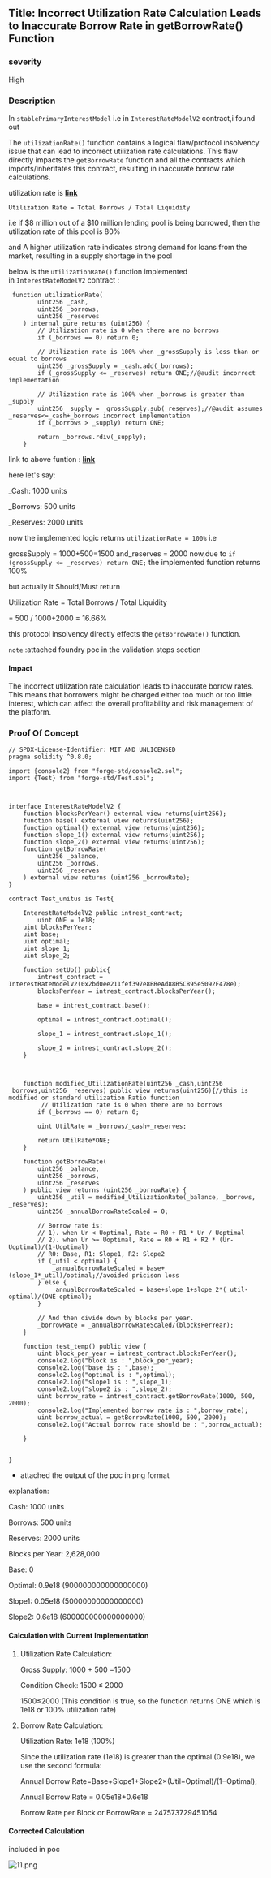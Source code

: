 ## Title: Incorrect Utilization Rate Calculation Leads to Inaccurate Borrow Rate in getBorrowRate() Function

### severity
 High

### Description

In `stablePrimaryInterestModel` i.e in `InterestRateModelV2` contract,i found out

The `utilizationRate()` function contains a logical flaw/protocol insolvency issue that can lead to incorrect utilization rate calculations. This flaw directly impacts the `getBorrowRate` function and all the contracts which imports/inheritates this contract, resulting in inaccurate borrow rate calculations.

utilization rate is [**link**](https://hackenproof.com/redirect?url=https://tokeninsight.com/en/tokenwiki/all/what-is-utilization-rate%23:~:text=Utilization%25C2%25A0Rate%2520%253D%2520Total,pool%2520is%252080%2525.)

 `Utilization Rate = Total Borrows / Total Liquidity`

i.e if $8 million out of a $10 million lending pool is being borrowed, then the utilization rate of this pool is 80%

and A higher utilization rate indicates strong demand for loans from the market, resulting in a supply shortage in the pool

below is the `utilizationRate()` function implemented in `InterestRateModelV2` contract :
```
 function utilizationRate(
        uint256 _cash,
        uint256 _borrows,
        uint256 _reserves
    ) internal pure returns (uint256) {
        // Utilization rate is 0 when there are no borrows
        if (_borrows == 0) return 0;

        // Utilization rate is 100% when _grossSupply is less than or equal to borrows
        uint256 _grossSupply = _cash.add(_borrows);
        if (_grossSupply <= _reserves) return ONE;//@audit incorrect implementation

        // Utilization rate is 100% when _borrows is greater than _supply
        uint256 _supply = _grossSupply.sub(_reserves);//@audit assumes _reserves<=_cash+_borrows incorrect implementation
        if (_borrows > _supply) return ONE;

        return _borrows.rdiv(_supply);
    }
```
link to above funtion : [**link**](https://hackenproof.com/redirect?url=https://sepolia.etherscan.io/address/0x2bd0ee211fef397e8BBeAd88B5C895e5092F478e%23code)

here let's say:

_Cash: 1000 units

_Borrows: 500 units

_Reserves: 2000 units


now the implemented logic returns `utilizationRate = 100%` i.e

grossSupply = 1000+500=1500 and_reserves = 2000 now,due to `if (grossSupply <= _reserves) return ONE;` the implemented function returns 100%

but actually it Should/Must return

Utilization Rate = Total Borrows / Total Liquidity

= 500 / 1000+2000 = 16.66%

this protocol insolvency directly effects the `getBorrowRate()` function.

`note` :attached foundry poc in the validation steps section

#### Impact

The incorrect utilization rate calculation leads to inaccurate borrow rates. This means that borrowers might be charged either too much or too little interest, which can affect the overall profitability and risk management of the platform.

### Proof Of Concept

```
// SPDX-License-Identifier: MIT AND UNLICENSED
pragma solidity ^0.8.0;

import {console2} from "forge-std/console2.sol";
import {Test} from "forge-std/Test.sol";



interface InterestRateModelV2 {
    function blocksPerYear() external view returns(uint256);
    function base() external view returns(uint256);
    function optimal() external view returns(uint256);
    function slope_1() external view returns(uint256);
    function slope_2() external view returns(uint256);
    function getBorrowRate(
        uint256 _balance,
        uint256 _borrows,
        uint256 _reserves
    ) external view returns (uint256 _borrowRate);
}

contract Test_unitus is Test{

    InterestRateModelV2 public intrest_contract;
        uint ONE = 1e18;
    uint blocksPerYear;  
    uint base;
    uint optimal;
    uint slope_1;
    uint slope_2;

    function setUp() public{
        intrest_contract =  InterestRateModelV2(0x2bd0ee211fef397e8BBeAd88B5C895e5092F478e);
        blocksPerYear = intrest_contract.blocksPerYear();

        base = intrest_contract.base();

        optimal = intrest_contract.optimal();

        slope_1 = intrest_contract.slope_1();

        slope_2 = intrest_contract.slope_2();
    }



    function modified_UtilizationRate(uint256 _cash,uint256 _borrows,uint256 _reserves) public view returns(uint256){//this is modified or standard utilization Ratio function
         // Utilization rate is 0 when there are no borrows
        if (_borrows == 0) return 0;

        uint UtilRate = _borrows/_cash+_reserves;

        return UtilRate*ONE;
    }

    function getBorrowRate(
        uint256 _balance,
        uint256 _borrows,
        uint256 _reserves
    ) public view returns (uint256 _borrowRate) {
        uint256 _util = modified_UtilizationRate(_balance, _borrows, _reserves);
        uint256 _annualBorrowRateScaled = 0;

        // Borrow rate is:
        // 1). when Ur < Uoptimal, Rate = R0 + R1 * Ur / Uoptimal
        // 2). when Ur >= Uoptimal, Rate = R0 + R1 + R2 * (Ur-Uoptimal)/(1-Uoptimal)
        // R0: Base, R1: Slope1, R2: Slope2
        if (_util < optimal) {
            _annualBorrowRateScaled = base+(slope_1*_util)/optimal;//avoided pricison loss
        } else {
            _annualBorrowRateScaled = base+slope_1+slope_2*(_util-optimal)/(ONE-optimal);
        }

        // And then divide down by blocks per year.
        _borrowRate = _annualBorrowRateScaled/(blocksPerYear);
    }

    function test_temp() public view {
        uint block_per_year = intrest_contract.blocksPerYear();
        console2.log("block is : ",block_per_year);
        console2.log("base is : ",base);
        console2.log("optimal is : ",optimal);
        console2.log("slope1 is : ",slope_1);
        console2.log("slope2 is : ",slope_2);
        uint borrow_rate = intrest_contract.getBorrowRate(1000, 500, 2000);
        console2.log("Implemented borrow rate is : ",borrow_rate);
        uint borrow_actual = getBorrowRate(1000, 500, 2000);
        console2.log("Actual borrow rate should be : ",borrow_actual);

    }


}
```

- attached the output of the poc in png format

explanation:

Cash: 1000 units

Borrows: 500 units

Reserves: 2000 units

Blocks per Year: 2,628,000

Base: 0

Optimal: 0.9e18 (900000000000000000)

Slope1: 0.05e18 (50000000000000000)

Slope2: 0.6e18 (600000000000000000)

#### **Calculation with Current Implementation**

1. Utilization Rate Calculation:
    
    Gross Supply: 1000 + 500 =1500
    
    Condition Check: 1500 ≤ 2000
    
    1500≤2000 (This condition is true, so the function returns ONE which is 1e18 or 100% utilization rate)
    
2. Borrow Rate Calculation:
    
    Utilization Rate: 1e18 (100%)
    
    Since the utilization rate (1e18) is greater than the optimal (0.9e18), we use the second formula:
    
    Annual Borrow Rate=Base+Slope1+Slope2×(Util−Optimal)/(1−Optimal);
    
    Annual Borrow Rate = 0.05e18+0.6e18
    
    Borrow Rate per Block or BorrowRate = 247573729451054
    

#### Corrected Calculation

included in poc

![11.png](../../attachments/png/11.png)